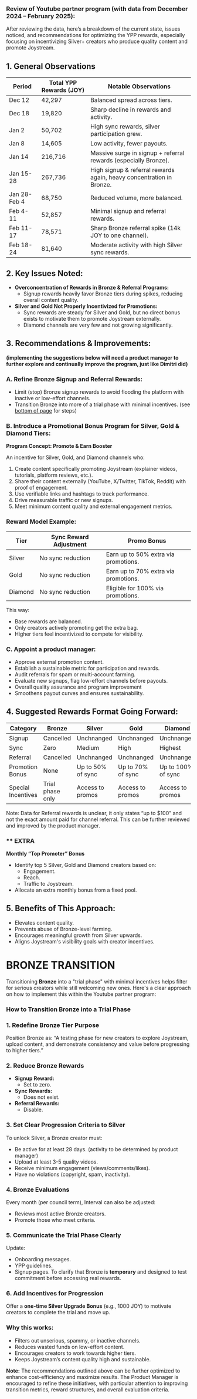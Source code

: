 ### Review of Youtube partner program (with data from December 2024 – February 2025):

After reviewing the data, here’s a breakdown of the current state, issues noticed, and recommendations for optimizing the YPP rewards, especially focusing on incentivizing Silver+ creators who produce quality content and promote Joystream.

## **1. General Observations**

| Period | Total YPP Rewards (JOY) | Notable Observations |
| --- | --- | --- |
| Dec 12 | 42,297 | Balanced spread across tiers. |
| Dec 18 | 19,820 | Sharp decline in rewards and activity. |
| Jan 2 | 50,702 | High sync rewards, silver participation grew. |
| Jan 8 | 14,605 | Low activity, fewer payouts. |
| Jan 14 | 216,716 | Massive surge in signup + referral rewards (especially Bronze). |
| Jan 15-28 | 267,736 | High signup & referral rewards again, heavy concentration in Bronze. |
| Jan 28-Feb 4 | 68,750 | Reduced volume, more balanced. |
| Feb 4-11 | 52,857 | Minimal signup and referral rewards. |
| Feb 11-17 | 78,571 | Sharp Bronze referral spike (14k JOY to one channel). |
| Feb 18-24 | 81,640 | Moderate activity with high Silver sync rewards. |

## **2. Key Issues Noted:**

- **Overconcentration of Rewards in Bronze & Referral Programs:**
    - Signup rewards heavily favor Bronze tiers during spikes, reducing overall content quality.
- **Silver and Gold Not Properly Incentivized for Promotions:**
    - Sync rewards are steady for Silver and Gold, but no direct bonus exists to motivate them to promote Joystream externally.
    - Diamond channels are very few and not growing significantly.

## **3. Recommendations & Improvements:**

 **(implementing the suggestions below will need a product manager to further explore and continually improve the program, just like Dimitri did)**

### A. **Refine Bronze Signup and Referral Rewards:**

- Limit (stop) Bronze signup rewards to avoid flooding the platform with inactive or low-effort channels.
- Transition Bronze into more of a trial phase with minimal incentives. (see [bottom of page](https://www.notion.so/YPP-Review-1aadfd91c8f180f08051f8337dd421ca?pvs=21) for steps)

### B. **Introduce a Promotional Bonus Program for Silver, Gold & Diamond Tiers:**

**Program Concept: Promote & Earn Booster**

An incentive for Silver, Gold, and Diamond channels who:

1. Create content specifically promoting Joystream (explainer videos, tutorials, platform reviews, etc.).
2. Share their content externally (YouTube, X/Twitter, TikTok, Reddit) with proof of engagement.
3. Use verifiable links and hashtags to track performance.
4. Drive measurable traffic or new signups.
5. Meet minimum content quality and external engagement metrics.

### Reward Model Example:

| Tier | Sync Reward Adjustment | Promo Bonus |
| --- | --- | --- |
| Silver | No sync reduction | Earn up to 50% extra via promotions. |
| Gold | No sync reduction | Earn up to 70% extra via promotions. |
| Diamond | No sync reduction | Eligible for 100% via promotions. |

This way:

- Base rewards are balanced.
- Only creators actively promoting get the extra bag.
- Higher tiers feel incentivized to compete for visibility.

### C. Appoint **a product manager:**

- Approve external promotion content.
- Establish a sustainable metric for participation and rewards.
- Audit referrals for spam or multi-account farming.
- Evaluate new signups, flag low-effort channels before payouts.
- Overall quality assurance and program improvement
- Smoothens payout curves and ensures sustainability.

## **4. Suggested Rewards Format Going Forward:**

| Category | Bronze | Silver | Gold | Diamond |
| --- | --- | --- | --- | --- |
| Signup | Cancelled | Unchnanged | Unchnanged | Unchnanged |
| Sync | Zero | Medium | High | Highest |
| Referral | Cancelled | Unchnanged | Unchnanged | Unchnanged |
| Promotion Bonus | None | Up to 50% of sync | Up to 70% of sync | Up to 100% of sync |
| Special Incentives | Trial phase only | Access to promos | Access to promos | Access to promos |

Note: Data for Referral rewards is unclear, it only states “up to $100” and not the exact amount paid for channel referral. This can be further reviewed and improved by the product manager.

### ** EXTRA
**Monthly “Top Promoter” Bonus**

- Identify top 5 Silver, Gold and Diamond creators based on:
    - Engagement.
    - Reach.
    - Traffic to Joystream.
- Allocate an extra monthly bonus from a fixed pool.

## **5. Benefits of This Approach:**

- Elevates content quality.
- Prevents abuse of Bronze-level farming.
- Encourages meaningful growth from Silver upwards.
- Aligns Joystream's visibility goals with creator incentives.

# BRONZE TRANSITION

Transitioning **Bronze** into a "trial phase" with minimal incentives helps filter for serious creators while still welcoming new ones. Here's a clear approach on how to implement this within the Youtube partner program:

### **How to Transition Bronze into a Trial Phase**

### 1. **Redefine Bronze Tier Purpose**

Position Bronze as: “A testing phase for new creators to explore Joystream, upload content, and demonstrate consistency and value before progressing to higher tiers.”

### 2. **Reduce Bronze Rewards**

- **Signup Reward:**
    - Set to zero.
- **Sync Rewards:**
    - Does not exist.
- **Referral Rewards:**
    - Disable.

### 3. **Set Clear Progression Criteria to Silver**

To unlock Silver, a Bronze creator must:

- Be active for at least 28 days. (activity to be determined by product manager)
- Upload at least 3-5 quality videos.
- Receive minimum engagement (views/comments/likes).
- Have no violations (copyright, spam, inactivity).

### 4. **Bronze Evaluations**

Every month (per council term), Interval can also be adjusted:

- Reviews most active Bronze creators.
- Promote those who meet criteria.

### 5. **Communicate the Trial Phase Clearly**

Update:

- Onboarding messages.
- YPP guidelines.
- Signup pages.
To clarify that Bronze is **temporary** and designed to test commitment before accessing real rewards.

### 6. **Add Incentives for Progression**

Offer a **one-time Silver Upgrade Bonus** (e.g., 1000 JOY) to motivate creators to complete the trial and move up.

### Why this works:

- Filters out unserious, spammy, or inactive channels.
- Reduces wasted funds on low-effort content.
- Encourages creators to work towards higher tiers.
- Keeps Joystream’s content quality high and sustainable.

**Note:** The recommendations outlined above can be further optimized to enhance cost-efficiency and maximize results. The Product Manager is encouraged to refine these initiatives, with particular attention to improving transition metrics, reward structures, and overall evaluation criteria.

